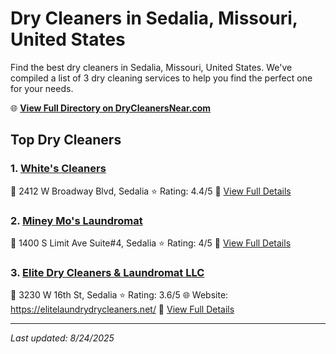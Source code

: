 # Dry Cleaners in Sedalia, Missouri, United States

Find the best dry cleaners in Sedalia, Missouri, United States. We've compiled a list of 3 dry cleaning services to help you find the perfect one for your needs.

🌐 **[View Full Directory on DryCleanersNear.com](https://drycleanersnear.com/city/US/Missouri/Sedalia)**

## Top Dry Cleaners

### 1. [White's Cleaners](https://drycleanersnear.com/dryCleaner/688d7126eedd882ede90be54/white-s-cleaners)
📍 2412 W Broadway Blvd, Sedalia
⭐ Rating: 4.4/5
🔗 [View Full Details](https://drycleanersnear.com/dryCleaner/688d7126eedd882ede90be54/white-s-cleaners)

### 2. [Miney Mo's Laundromat](https://drycleanersnear.com/dryCleaner/688d7129eedd882ede90bec7/miney-mo-s-laundromat)
📍 1400 S Limit Ave Suite#4, Sedalia
⭐ Rating: 4/5
🔗 [View Full Details](https://drycleanersnear.com/dryCleaner/688d7129eedd882ede90bec7/miney-mo-s-laundromat)

### 3. [Elite Dry Cleaners & Laundromat LLC](https://drycleanersnear.com/dryCleaner/688d712beedd882ede90beff/elite-dry-cleaners-laundromat-llc)
📍 3230 W 16th St, Sedalia
⭐ Rating: 3.6/5
🌐 Website: https://elitelaundrydrycleaners.net/
🔗 [View Full Details](https://drycleanersnear.com/dryCleaner/688d712beedd882ede90beff/elite-dry-cleaners-laundromat-llc)


---

*Last updated: 8/24/2025*
